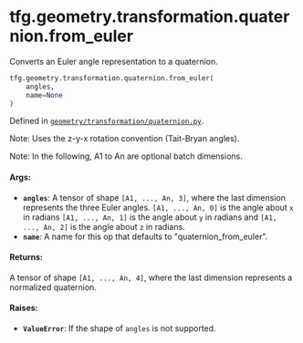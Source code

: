 <div itemscope itemtype="http://developers.google.com/ReferenceObject">
<meta itemprop="name" content="tfg.geometry.transformation.quaternion.from_euler" />
<meta itemprop="path" content="Stable" />
</div>

# tfg.geometry.transformation.quaternion.from_euler

Converts an Euler angle representation to a quaternion.

``` python
tfg.geometry.transformation.quaternion.from_euler(
    angles,
    name=None
)
```



Defined in [`geometry/transformation/quaternion.py`](https://github.com/tensorflow/agents/tree/master/tensorflow_graphics/geometry/transformation/quaternion.py).

<!-- Placeholder for "Used in" -->

Note:
  Uses the z-y-x rotation convention (Tait-Bryan angles).

Note:
  In the following, A1 to An are optional batch dimensions.

#### Args:

* <b>`angles`</b>: A tensor of shape `[A1, ..., An, 3]`, where the last dimension
    represents the three Euler angles. `[A1, ..., An, 0]` is the angle about
    `x` in radians `[A1, ..., An, 1]` is the angle about `y` in radians and
    `[A1, ..., An, 2]` is the angle about `z` in radians.
* <b>`name`</b>: A name for this op that defaults to "quaternion_from_euler".


#### Returns:

A tensor of shape `[A1, ..., An, 4]`, where the last dimension represents
a normalized quaternion.


#### Raises:

* <b>`ValueError`</b>: If the shape of `angles` is not supported.